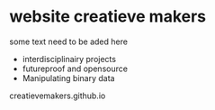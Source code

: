 
# **website creatieve makers** 

some text need to be aded here

- interdisciplinairy projects
- futureproof and opensource
- Manipulating binary data

creatievemakers.github.io




